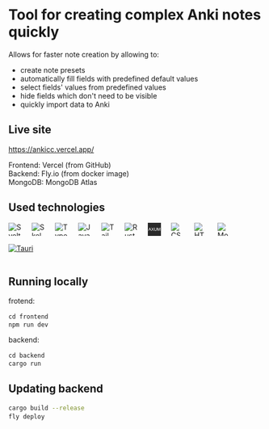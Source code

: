 # Tool for creating complex Anki notes quickly

Allows for faster note creation by allowing to:

- create note presets
- automatically fill fields with predefined default values
- select fields' values from predefined values
- hide fields which don't need to be visible
- quickly import data to Anki

## Live site

https://ankicc.vercel.app/

Frontend: Vercel (from GitHub)  
Backend: Fly.io (from docker image)  
MongoDB: MongoDB Atlas

## Used technologies

[<img align="left" width="26" height="26" alt="Svelte" src="https://api.iconify.design/devicon:svelte.svg" style="padding: 0 20px 16px 0"/>](https://svelte.dev "Svelte")
[<img align="left" width="26" height="26" alt="Skeleton" src="readmeIcons\Skeleton.png" style="padding: 0 20px 16px 0"/>](https://www.skeleton.dev "Skeleton")
[<img align="left" width="26" height="26" alt="Typescript" src="https://api.iconify.design/devicon:typescript.svg" style="padding: 0 20px 16px 0"/>](https://www.typescriptlang.org "Typescript")
[<img align="left" width="26" height="26" alt="Javascript" src="https://api.iconify.design/devicon:javascript.svg" style="padding: 0 20px 16px 0"/>](https://en.wikipedia.org/wiki/JavaScript "Javascript")
[<img align="left" width="26" height="26" alt="TailwindCSS" src="https://api.iconify.design/devicon:tailwindcss.svg" style="padding: 0 20px 16px 0"/>](https://tailwindcss.com "TailwindCSS")
[<img align="left" width="26" height="26" alt="Rust" src="https://api.iconify.design/vscode-icons:file-type-rust.svg" style="padding: 0 20px 16px 0"/>](https://www.rust-lang.org "Rust")
[<img align="left" width="26" height="26" alt="Axum" src="readmeIcons\Axum.png" style="padding: 0 20px 16px 0"/>](https://github.com/tokio-rs/axum "Axum")
[<img align="left" width="26" height="26" alt="CSS" src="https://api.iconify.design/devicon:css3.svg" style="padding: 0 20px 16px 0"/>](https://en.wikipedia.org/wiki/CSS "CSS")
[<img align="left" width="26" height="26" alt="HTML" src="https://api.iconify.design/devicon:html5.svg" style="padding: 0 20px 16px 0"/>](https://en.wikipedia.org/wiki/HTML "HTML")
[<img align="left" width="26" height="26" alt="MongoDB" src="https://api.iconify.design/devicon:mongodb.svg" style="padding: 0 20px 16px 0"/>](https://mongodb.com "MongoDB")
[<img width="26" height="26" alt="Tauri" src="https://api.iconify.design/devicon:tauri.svg" style="padding: 0 20px 16px 0"/>](https://tauri.app "Tauri")

## Running locally

frotend:

```
cd frontend
npm run dev
```

backend:

```
cd backend
cargo run
```

## Updating backend

```bash
cargo build --release
fly deploy
```
